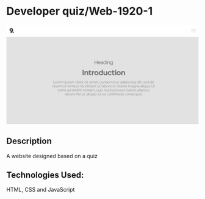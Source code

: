 # Developer quiz/Web-1920-1

![alt text](https://github.com/junluck/Web-1920-1/blob/main/Resources/homepage.png)

## Description
A website designed based on a quiz 

## Technologies Used:
HTML, CSS and JavaScript